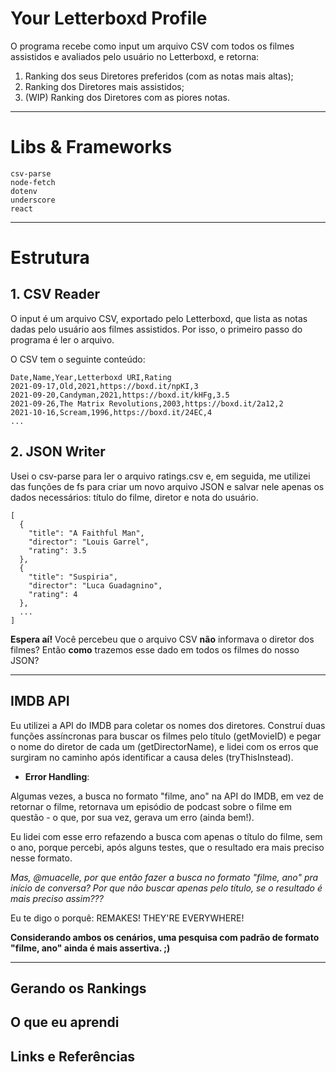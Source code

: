 # Your Letterboxd Profile
O programa recebe como input um arquivo CSV com todos os filmes assistidos e avaliados pelo usuário no Letterboxd, e retorna:
 1) Ranking dos seus Diretores preferidos (com as notas mais altas);
 2) Ranking dos Diretores mais assistidos;
 3) (WIP) Ranking dos Diretores com as piores notas.

---

# Libs & Frameworks
```
csv-parse
node-fetch
dotenv
underscore
react
```
---

# Estrutura
## 1. CSV Reader
O input é um arquivo CSV, exportado pelo Letterboxd, que lista as notas dadas pelo usuário aos filmes assistidos. Por isso, o primeiro passo do programa é ler o arquivo. 

O CSV tem o seguinte conteúdo:

```
Date,Name,Year,Letterboxd URI,Rating
2021-09-17,Old,2021,https://boxd.it/npKI,3
2021-09-20,Candyman,2021,https://boxd.it/kHFg,3.5
2021-09-26,The Matrix Revolutions,2003,https://boxd.it/2a12,2
2021-10-16,Scream,1996,https://boxd.it/24EC,4
...
```

## 2. JSON Writer
Usei o csv-parse para ler o arquivo ratings.csv e, em seguida, me utilizei das funções de fs para criar um novo arquivo JSON e salvar nele apenas os dados necessários: título do filme, diretor e nota do usuário.

```
[
  {
    "title": "A Faithful Man",
    "director": "Louis Garrel",
    "rating": 3.5
  },
  {
    "title": "Suspiria",
    "director": "Luca Guadagnino",
    "rating": 4
  },
  ...
]
```
**Espera aí!** Você percebeu que o arquivo CSV **não** informava o diretor dos filmes? Então **como** trazemos esse dado em todos os filmes do nosso JSON?

---

## IMDB API
Eu utilizei a API do IMDB para coletar os nomes dos diretores. Construí duas funções assíncronas para buscar os filmes pelo título (getMovieID) e pegar o nome do diretor de cada um (getDirectorName), e lidei com os erros que surgiram no caminho após identificar a causa deles (tryThisInstead). 

- **Error Handling**: 

Algumas vezes, a busca no formato "filme, ano" na API do IMDB, em vez de retornar o filme, retornava um episódio de podcast sobre o filme em questão - o que, por sua vez, gerava um erro (ainda bem!).

Eu lidei com esse erro refazendo a busca com apenas o título do filme, sem o ano, porque percebi, após alguns testes, que o resultado era mais preciso nesse formato.

_Mas, @muacelle, por que então fazer a busca no formato "filme, ano" pra início de conversa? Por que não buscar apenas pelo título, se o resultado é mais preciso assim???_ 

Eu te digo o porquê: REMAKES! THEY'RE EVERYWHERE! 

**Considerando ambos os cenários, uma pesquisa com padrão de formato "filme, ano" ainda é mais assertiva. ;)**

--- 

## Gerando os Rankings

## O que eu aprendi

## Links e Referências
